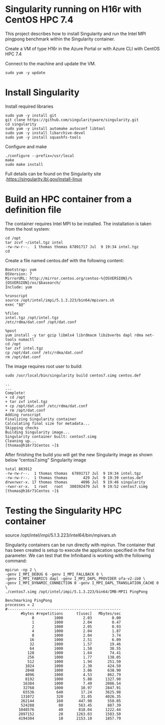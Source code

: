 # Singularity running on H16r with CentOS HPC 7.4
This project describes how to install Singularity and run the Intel MPI pingpong benchmark within the Singularity container.

Create a VM of type H16r in the Azure Portal or with Azure CLI with CentOS HPC 7.4 

Connect to the machine and update the VM.
```
sudo yum -y update
```

# Install Singularity

Install required libraries
```
sudo yum -y install git
git clone https://github.com/singularityware/singularity.git
cd singularity
sudo yum -y install automake autoconf libtool
sudo yum -y install libarchive-devel
sudo yum -y install squashfs-tools
```
Configure and make
```
./configure --prefix=/usr/local
make
sudo make install
```
Full details can be found on the Singularity site .https://singularity.lbl.gov/install-linux

# Build an HPC container from a definition file
The container requires Intel MPI to be installed.  The installation is taken from the host system:

```
cd /opt
tar zcvf ~/intel.tgz intel
-rw-rw-r--.  1 thomas thomas 67891717 Jul  9 19:34 intel.tgz
cd
```
Create a file named centos.def with the following content:

```
Bootstrap: yum
OSVersion: 7
MirrorURL: http://mirror.centos.org/centos-%{OSVERSION}/%{OSVERSION}/os/$basearch/
Include: yum

%runscript
source /opt/intel/impi/5.1.3.223/bin64/mpivars.sh
exec "$@"

%files
intel.tgz /opt/intel.tgz
/etc/rdma/dat.conf /opt/dat.conf

%post
yum install -y tar gzip libmlx4 librdmacm libibverbs dapl rdma net-tools numactl
cd /opt
tar zxf intel.tgz
cp /opt/dat.conf /etc/rdma/dat.conf
rm /opt/dat.conf
```

The image requires root user to build:
```
sudo /usr/local/bin/singularity build centos7.simg centos.def

..
...
Complete!
+ cd /opt
+ tar zxf intel.tgz
+ cp /opt/dat.conf /etc/rdma/dat.conf
+ rm /opt/dat.conf
Adding runscript
Finalizing Singularity container
Calculating final size for metadata...
Skipping checks
Building Singularity image...
Singularity container built: centos7.simg
Cleaning up...
[thomas@h16r71Centos ~]$
```
After finishing the build you will get the new Singularity image as shown below “centos7.simg” Singularity image
```
total 883912
-rw-rw-r--.  1 thomas thomas  67891717 Jul  9 19:34 intel.tgz
-rw-rw-r--.  1 thomas thomas       429 Jul  9 19:39 centos.def
drwxrwxr-x. 17 thomas thomas      4096 Jul  9 19:46 singularity
-rwxr-xr-x.  1 root   root   300392479 Jul  9 19:52 centos7.simg
[thomas@h16r71Centos ~]$

```

# Testing the Singularity HPC container

source /opt/intel/impi/5.1.3.223/intel64/bin/mpivars.sh

Singularity containers can be run directly with mpirun.  The container that has been created is setup to execute the application specified in the first parameter.  We can test that the Infiniband is working with the following command: 
```
mpirun -np 2 \
-genv I_MPI_DEBUG 6 -genv I_MPI_FALLBACK 0 \
-genv I_MPI_FABRICS dapl -genv I_MPI_DAPL_PROVIDER ofa-v2-ib0 \
-genv I_MPI_DYNAMIC_CONNECTION 0 -genv I_MPI_DAPL_TRANSLATION_CACHE 0 \
./centos7.simg /opt/intel/impi/5.1.3.223/bin64/IMB-MPI1 PingPong
```

```
Benchmarking PingPong
processes = 2
#---------------------------------------------------
       #bytes #repetitions      t[usec]   Mbytes/sec
            0         1000         2.03         0.00
            1         1000         2.04         0.47
            2         1000         2.05         0.93
            4         1000         2.04         1.87
            8         1000         2.04         3.74
           16         1000         2.51         6.09
           32         1000         1.57        19.46
           64         1000         1.58        38.55
          128         1000         1.64        74.41
          256         1000         1.77       138.05
          512         1000         1.94       251.50
         1024         1000         2.30       424.50
         2048         1000         3.06       638.90
         4096         1000         4.53       862.79
         8192         1000         5.88      1327.98
        16384         1000         7.49      2086.54
        32768         1000        10.97      2847.91
        65536          640        17.24      3625.98
       131072          320        31.05      4026.35
       262144          160       447.98       558.05
       524288           80       563.45       887.39
      1048576           40       818.04      1222.44
      2097152           20      1263.03      1583.50
      4194304           10      2153.10      1857.79
      
```








